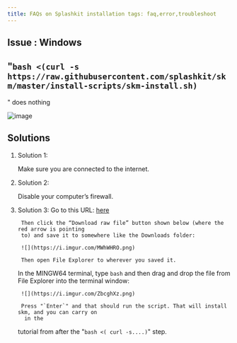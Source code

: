 ```yaml
---
title: FAQs on Splashkit installation tags: faq,error,troubleshoot
---
```


## Issue : Windows

## "`bash <(curl -s https://raw.githubusercontent.com/splashkit/skm/master/install-scripts/skm-install.sh)`

" does nothing

![image](https://i.imgur.com/c6ejBFS.png?1)

## Solutions

1. Solution 1:

    Make sure you are connected to the internet.

1. Solution 2:

    Disable your computer’s firewall.

1. Solution 3: Go to this URL:
    [here](https://github.com/splashkit/skm/blob/master/install-scripts/skm-install.sh)

        Then click the “Download raw file” button shown below (where the red arrow is pointing
        to) and save it to somewhere like the Downloads folder:

        ![](https://i.imgur.com/MWhWHRO.png)

        Then open File Explorer to wherever you saved it.

    In the MINGW64 terminal, type `bash` and then drag and drop the file from File Explorer into the
    terminal window:

        ![](https://i.imgur.com/ZbcghXz.png)

        Press "`Enter`" and that should run the script. That will install skm, and you can carry on
         in the

    tutorial from after the "`bash <( curl -s....)`" step.
